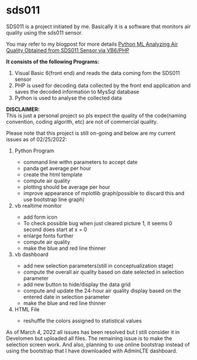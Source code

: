 # sds011
SDS011 is a project initiated by me. Basically it is a software that monitors air quality using the sds011 sensor.

<p>You may refer to my blogpost for more details <a href="https://pythondatascienceprojectsblog.blogspot.com/2022/02/python-ml-analyzing-air-quality.html">Python ML Analyzing Air Quality Obtained from SDS011 Sensor via VB6/PHP</a> 
<p><b>It consists of the following Programs:</b></p>
<ol> <li>Visual Basic 6(front end) and reads the data coming fom the SDS011 sensor</li> 
     <li> PHP is used for decoding data collected by the front end application and saves the decoded information to MysSql database</li>
     <li>Python is used to analyse the collected data</li>
</ol>
     
<p><b>DISCLAIMER:</b>
<br>This is just a personal project so pls expect the quality of the code(naming convention, coding algorith, etc) are not of commercial quality.
     
<p>Please note that this project is still on-going and below are my current issues as of 02/25/2022:
<ol> <li>Python Program</li>
     <ul>
         <li>command line withn parameters to accept date</li> 
         <li>panda get average per hour</li>
         <li>create the html template</li>
         <li>compute air quality</li>
         <li>plotting should be average per hour</li>
         <li>improve appearance of mplotlib graph(possible to discard this and use bootstrap line graph)</li> 
     </ul>     
     <li>vb realtime monitor</li>
     <ul>
         <li>add form icon</li> 
         <li>To check possible bug when just cleared picture 1, it seems 0 second does start at x = 0</li>
         <li>enlarge fonts further</li>
         <li>compute air quality</li>
         <li>make the blue and red line thinner</li>
     </ul>         
     <li>vb dashboard</li>
     <ul>
         <li>add new selection parameters(still in conceptualization stage)</li> 
         <li>compute the overall air quality based on date selected in selection parameter</li>
         <li>add new button to hide/display the data grid</li>
         <li>compute and update the 24-hour air quality display based on the entered date in selection parameter</li>
         <li>make the blue and red line thinner</li>
     </ul> 
     <li>HTML File</li>
     <ul>
         <li>reshuffle the colors assigned to statistical values</li> 
     </ul>        
</ol>     

<p> As of March 4, 2022 all issues has been resolved but I still consider it in Develomen but uploaded all files. The remaining issue is to make the selection screen work. And also, planning to use online bootstrap instead of using the bootstrap that I have downloaded with AdminLTE dashboard.
